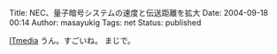 Title: NEC、量子暗号システムの速度と伝送距離を拡大
Date: 2004-09-18 00:14
Author: masayukig
Tags: net
Status: published

[ITmedia](http://www.itmedia.co.jp/news/articles/0409/17/news008.html)
うん。すごいね。
まじで。
